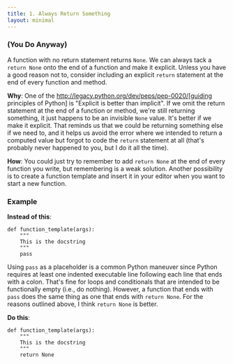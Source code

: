 ```yaml
---
title: 1. Always Return Something
layout: minimal
---
```

### (You Do Anyway)

A function with no return statement returns `None`. We can always tack
a `return None` onto the end of a function and make it explicit.
Unless you have a good reason not to, consider including an explicit
`return` statement at the end of every function and method.

**Why**: One of the
  http://legacy.python.org/dev/peps/pep-0020/[guiding principles of
  Python] is "Explicit is better than implicit". If we omit the return
  statement at the end of a function or method, we're still returning
  something, it just happens to be an invisible `None` value. It's
  better if we make it explicit. That reminds us that we could be
  returning something else if we need to, and it helps us avoid the
  error where we intended to return a computed value but forgot to
  code the `return` statement at all (that's probably never happened
  to you, but I do it all the time).

**How**: You could just try to remember to add `return None` at the
  end of every function you write, but remembering is a weak solution.
  Another possibility is to create a function template and insert it in
  your editor when you want to start a new function.

### Example

**Instead of this**:

    def function_template(args):
        """
        This is the docstring
        """
        pass

Using `pass` as a placeholder is a common Python maneuver since Python
requires at least one indented executable line following each line that
ends with a colon. That's fine for loops and conditionals that are intended
to be functionally empty (i.e., do nothing). However, a function that ends
with `pass` does the same thing as one that ends with `return None`. For
the reasons outlined above, I think `return None` is better.

**Do this**:

    def function_template(args):
        """
        This is the docstring
        """
        return None
